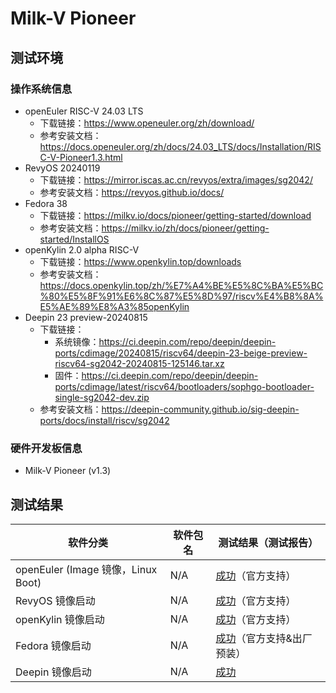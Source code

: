 # Milk-V Pioneer

## 测试环境

### 操作系统信息

- openEuler RISC-V 24.03 LTS
    - 下载链接：https://www.openeuler.org/zh/download/
    - 参考安装文档：https://docs.openeuler.org/zh/docs/24.03_LTS/docs/Installation/RISC-V-Pioneer1.3.html
- RevyOS 20240119
    - 下载链接：https://mirror.iscas.ac.cn/revyos/extra/images/sg2042/
    - 参考安装文档：https://revyos.github.io/docs/
- Fedora 38
    - 下载链接：https://milkv.io/docs/pioneer/getting-started/download
    - 参考安装文档：https://milkv.io/zh/docs/pioneer/getting-started/InstallOS
- openKylin 2.0 alpha RISC-V
    - 下载链接：https://www.openkylin.top/downloads
    - 参考安装文档：https://docs.openkylin.top/zh/%E7%A4%BE%E5%8C%BA%E5%BC%80%E5%8F%91%E6%8C%87%E5%8D%97/riscv%E4%B8%8A%E5%AE%89%E8%A3%85openKylin
- Deepin 23 preview-20240815
    - 下载链接：
        - 系统镜像：https://ci.deepin.com/repo/deepin/deepin-ports/cdimage/20240815/riscv64/deepin-23-beige-preview-riscv64-sg2042-20240815-125146.tar.xz
        - 固件：https://ci.deepin.com/repo/deepin/deepin-ports/cdimage/latest/riscv64/bootloaders/sophgo-bootloader-single-sg2042-dev.zip
    - 参考安装文档：https://deepin-community.github.io/sig-deepin-ports/docs/install/riscv/sg2042

### 硬件开发板信息

- Milk-V Pioneer (v1.3)

## 测试结果

| 软件分类                           | 软件包名 | 测试结果（测试报告）                |
| ---------------------------------- | -------- | ----------------------------------- |
| openEuler (Image 镜像，Linux Boot) | N/A      | [成功][oERV]（官方支持）            |
| RevyOS 镜像启动                    | N/A      | [成功][RevyOS]（官方支持）          |
| openKylin 镜像启动                 | N/A      | [成功][oK]（官方支持）              |
| Fedora 镜像启动                    | N/A      | [成功][Fedora]（官方支持&出厂预装） |
| Deepin 镜像启动                    | N/A      | [成功][Deepin]                      |

[oERV]: ./openEuler/README_zh.md
[RevyOS]: ./RevyOS/README_zh.md
[oK]: ./openKylin/README_zh.md
[Fedora]: ./Fedora/README_zh.md
[Deepin]: ./Deepin/README_zh.md
